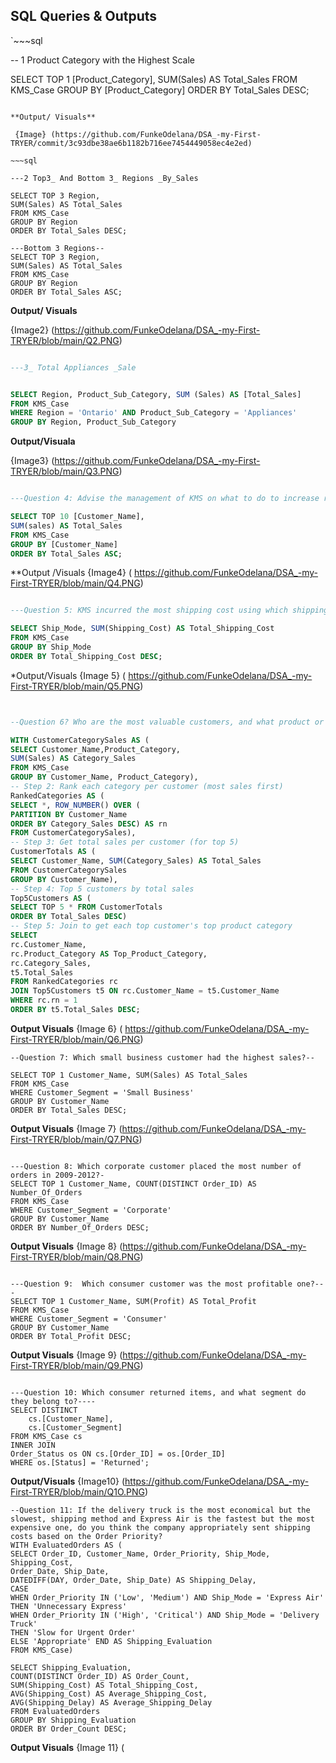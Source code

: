 ## SQL Queries & Outputs

`~~~sql

-- 1 Product Category with the Highest Scale

SELECT TOP 1 [Product_Category],
SUM(Sales) AS Total_Sales
FROM KMS_Case
GROUP BY [Product_Category]
ORDER BY Total_Sales DESC;
~~~

**Output/ Visuals**

 {Image} (https://github.com/FunkeOdelana/DSA_-my-First-TRYER/commit/3c93dbe38ae6b1182b716ee7454449058ec4e2ed)

~~~sql

---2 Top3_ And Bottom 3_ Regions _By_Sales

SELECT TOP 3 Region,
SUM(Sales) AS Total_Sales
FROM KMS_Case
GROUP BY Region
ORDER BY Total_Sales DESC;

---Bottom 3 Regions--
SELECT TOP 3 Region,
SUM(Sales) AS Total_Sales
FROM KMS_Case
GROUP BY Region
ORDER BY Total_Sales ASC;
~~~
**Output/ Visuals**

{Image2} (https://github.com/FunkeOdelana/DSA_-my-First-TRYER/blob/main/Q2.PNG)

~~~sql

---3_ Total Appliances _Sale


SELECT Region, Product_Sub_Category, SUM (Sales) AS [Total_Sales]
FROM KMS_Case
WHERE Region = 'Ontario' AND Product_Sub_Category = 'Appliances'
GROUP BY Region, Product_Sub_Category
~~~
**Output/Visuala**

{Image3} (https://github.com/FunkeOdelana/DSA_-my-First-TRYER/blob/main/Q3.PNG)

~~~sql

---Question 4: Advise the management of KMS on what to do to increase revenue from the bottom 10 customers?--

SELECT TOP 10 [Customer_Name],
SUM(sales) AS Total_Sales
FROM KMS_Case
GROUP BY [Customer_Name]
ORDER BY Total_Sales ASC;
~~~
**Output /Visuals
{Image4} ( https://github.com/FunkeOdelana/DSA_-my-First-TRYER/blob/main/Q4.PNG)


~~~sql

---Question 5: KMS incurred the most shipping cost using which shipping method?--

SELECT Ship_Mode, SUM(Shipping_Cost) AS Total_Shipping_Cost
FROM KMS_Case
GROUP BY Ship_Mode
ORDER BY Total_Shipping_Cost DESC;
~~~
*Output/Visuals
{Image 5} ( https://github.com/FunkeOdelana/DSA_-my-First-TRYER/blob/main/Q5.PNG)

~~~sql


--Question 6? Who are the most valuable customers, and what product or services do they typically purchase?---

WITH CustomerCategorySales AS (
SELECT Customer_Name,Product_Category,
SUM(Sales) AS Category_Sales
FROM KMS_Case
GROUP BY Customer_Name, Product_Category),
-- Step 2: Rank each category per customer (most sales first)
RankedCategories AS (
SELECT *, ROW_NUMBER() OVER (
PARTITION BY Customer_Name
ORDER BY Category_Sales DESC) AS rn
FROM CustomerCategorySales),
-- Step 3: Get total sales per customer (for top 5)
CustomerTotals AS (
SELECT Customer_Name, SUM(Category_Sales) AS Total_Sales
FROM CustomerCategorySales
GROUP BY Customer_Name),
-- Step 4: Top 5 customers by total sales
Top5Customers AS (
SELECT TOP 5 * FROM CustomerTotals
ORDER BY Total_Sales DESC)
-- Step 5: Join to get each top customer's top product category
SELECT 
rc.Customer_Name,
rc.Product_Category AS Top_Product_Category,
rc.Category_Sales,
t5.Total_Sales
FROM RankedCategories rc
JOIN Top5Customers t5 ON rc.Customer_Name = t5.Customer_Name
WHERE rc.rn = 1
ORDER BY t5.Total_Sales DESC;
~~~

**Output Visuals**
{Image 6} ( https://github.com/FunkeOdelana/DSA_-my-First-TRYER/blob/main/Q6.PNG)


~~~
--Question 7: Which small business customer had the highest sales?--

SELECT TOP 1 Customer_Name, SUM(Sales) AS Total_Sales
FROM KMS_Case
WHERE Customer_Segment = 'Small Business'
GROUP BY Customer_Name
ORDER BY Total_Sales DESC;
~~~

**Output Visuals**
{Image 7} (https://github.com/FunkeOdelana/DSA_-my-First-TRYER/blob/main/Q7.PNG)


~~~

---Question 8: Which corporate customer placed the most number of orders in 2009-2012?-
SELECT TOP 1 Customer_Name, COUNT(DISTINCT Order_ID) AS Number_Of_Orders
FROM KMS_Case
WHERE Customer_Segment = 'Corporate'
GROUP BY Customer_Name
ORDER BY Number_Of_Orders DESC;
~~~
**Output Visuals**
{Image 8} (https://github.com/FunkeOdelana/DSA_-my-First-TRYER/blob/main/Q8.PNG)

~~~

---Question 9:  Which consumer customer was the most profitable one?---
SELECT TOP 1 Customer_Name, SUM(Profit) AS Total_Profit
FROM KMS_Case
WHERE Customer_Segment = 'Consumer'
GROUP BY Customer_Name
ORDER BY Total_Profit DESC;
~~~
**Output Visuals**
{Image 9} (https://github.com/FunkeOdelana/DSA_-my-First-TRYER/blob/main/Q9.PNG)

~~~

---Question 10: Which consumer returned items, and what segment do they belong to?----
SELECT DISTINCT 
    cs.[Customer_Name],
    cs.[Customer_Segment]
FROM KMS_Case cs
INNER JOIN 
Order_Status os ON cs.[Order_ID] = os.[Order_ID]
WHERE os.[Status] = 'Returned';
~~~

**Output/Visuals**
{Image10} (https://github.com/FunkeOdelana/DSA_-my-First-TRYER/blob/main/Q1O.PNG)


~~~
--Question 11: If the delivery truck is the most economical but the slowest, shipping method and Express Air is the fastest but the most expensive one, do you think the company appropriately sent shipping costs based on the Order Priority? 
WITH EvaluatedOrders AS (
SELECT Order_ID, Customer_Name, Order_Priority, Ship_Mode, Shipping_Cost, 
Order_Date, Ship_Date,
DATEDIFF(DAY, Order_Date, Ship_Date) AS Shipping_Delay,
CASE 
WHEN Order_Priority IN ('Low', 'Medium') AND Ship_Mode = 'Express Air' 
THEN 'Unnecessary Express'
WHEN Order_Priority IN ('High', 'Critical') AND Ship_Mode = 'Delivery Truck' 
THEN 'Slow for Urgent Order'
ELSE 'Appropriate' END AS Shipping_Evaluation
FROM KMS_Case)

SELECT Shipping_Evaluation,
COUNT(DISTINCT Order_ID) AS Order_Count,
SUM(Shipping_Cost) AS Total_Shipping_Cost,
AVG(Shipping_Cost) AS Average_Shipping_Cost,
AVG(Shipping_Delay) AS Average_Shipping_Delay
FROM EvaluatedOrders
GROUP BY Shipping_Evaluation
ORDER BY Order_Count DESC;
~~~
**Output Visuals**
{Image 11} (
























